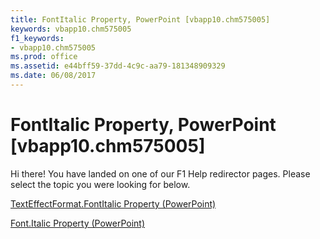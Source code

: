```yaml
---
title: FontItalic Property, PowerPoint [vbapp10.chm575005]
keywords: vbapp10.chm575005
f1_keywords:
- vbapp10.chm575005
ms.prod: office
ms.assetid: e44bff59-37dd-4c9c-aa79-181348909329
ms.date: 06/08/2017
---
```



# FontItalic Property, PowerPoint [vbapp10.chm575005]

Hi there! You have landed on one of our F1 Help redirector pages. Please select the topic you were looking for below.

[TextEffectFormat.FontItalic Property (PowerPoint)](http://msdn.microsoft.com/library/ee7b38b5-2ef7-ba05-e986-b3c84881baed%28Office.15%29.aspx)

[Font.Italic Property (PowerPoint)](http://msdn.microsoft.com/library/5fc7e3fe-e103-72ea-42cb-c178b411312a%28Office.15%29.aspx)


